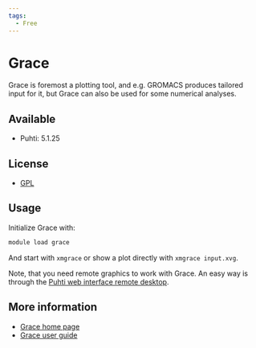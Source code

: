 ```yaml
---
tags:
  - Free
---
```


# Grace

Grace is foremost a plotting tool, and e.g. GROMACS produces tailored input for
it, but Grace can also be used for some numerical analyses.

## Available

* Puhti: 5.1.25

## License

* [GPL](https://plasma-gate.weizmann.ac.il/Grace/doc/GPL.html)

## Usage

Initialize Grace with:

```bash
module load grace
```

And start with `xmgrace` or show a plot directly with `xmgrace input.xvg`.

Note, that you need remote graphics to work with Grace. An easy way is through the
[Puhti web interface remote desktop](../computing/webinterface/desktop.md).

## More information

* [Grace home page](https://plasma-gate.weizmann.ac.il/Grace/)
* [Grace user guide](https://plasma-gate.weizmann.ac.il/Grace/doc/UsersGuide.html)
